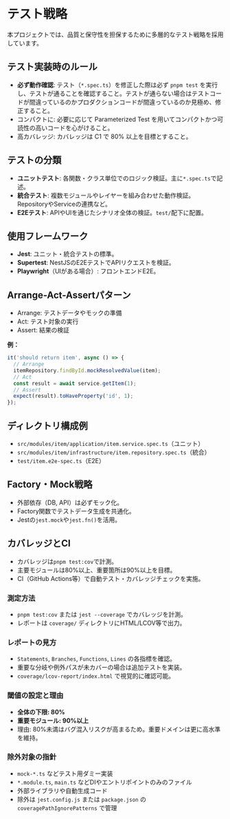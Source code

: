 # テスト戦略

本プロジェクトでは、品質と保守性を担保するために多層的なテスト戦略を採用しています。

## テスト実装時のルール

- **必ず動作確認**: テスト（`*.spec.ts`）を修正した際は必ず `pnpm test` を実行し、テストが通ることを確認すること。テストが通らない場合はテストコードが間違っているのかプロダクションコードが間違っているのか見極め、修正すること。
- コンパクトに: 必要に応じて Parameterized Test を用いてコンパクトかつ可読性の高いコードを心がけること。
- 高カバレッジ: カバレッジは C1 で 80% 以上を目標とすること。

## テストの分類

- **ユニットテスト**: 各関数・クラス単位でのロジック検証。主に`*.spec.ts`で記述。
- **統合テスト**: 複数モジュールやレイヤーを組み合わせた動作検証。RepositoryやServiceの連携など。
- **E2Eテスト**: APIやUIを通じたシナリオ全体の検証。`test/`配下に配置。

## 使用フレームワーク

- **Jest**: ユニット・統合テストの標準。
- **Supertest**: NestJSのE2EテストでAPIリクエストを検証。
- **Playwright**（UIがある場合）: フロントエンドE2E。

## Arrange-Act-Assertパターン

- Arrange: テストデータやモックの準備
- Act: テスト対象の実行
- Assert: 結果の検証

**例：**

```ts
it('should return item', async () => {
  // Arrange
  itemRepository.findById.mockResolvedValue(item);
  // Act
  const result = await service.getItem(1);
  // Assert
  expect(result).toHaveProperty('id', 1);
});
```

## ディレクトリ構成例

- `src/modules/item/application/item.service.spec.ts`（ユニット）
- `src/modules/item/infrastructure/item.repository.spec.ts`（統合）
- `test/item.e2e-spec.ts`（E2E）

## Factory・Mock戦略

- 外部依存（DB, API）は必ずモック化。
- Factory関数でテストデータ生成を共通化。
- Jestの`jest.mock`や`jest.fn()`を活用。

## カバレッジとCI

- カバレッジは`pnpm test:cov`で計測。
- 主要モジュールは80%以上、重要箇所は90%以上を目標。
- CI（GitHub Actions等）で自動テスト・カバレッジチェックを実施。

### 測定方法

- `pnpm test:cov` または `jest --coverage` でカバレッジを計測。
- レポートは `coverage/` ディレクトリにHTML/LCOV等で出力。

### レポートの見方

- `Statements`, `Branches`, `Functions`, `Lines` の各指標を確認。
- 重要な分岐や例外パスが未カバーの場合は追加テストを実装。
- `coverage/lcov-report/index.html` で視覚的に確認可能。

### 閾値の設定と理由

- **全体の下限: 80%**
- **重要モジュール: 90%以上**
- 理由: 80%未満はバグ混入リスクが高まるため。重要ドメインは更に高水準を維持。

### 除外対象の指針

- `mock-*.ts` などテスト用ダミー実装
- `*.module.ts`, `main.ts` などDIやエントリポイントのみのファイル
- 外部ライブラリや自動生成コード
- 除外は `jest.config.js` または `package.json` の `coveragePathIgnorePatterns` で管理
